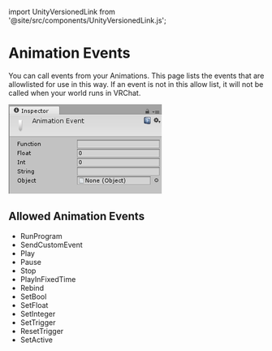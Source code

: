 import UnityVersionedLink from '@site/src/components/UnityVersionedLink.js';

# Animation Events

You can <UnityVersionedLink versionKey="minor" url="https://docs.unity3d.com/<VERSION>/Documentation/Manual/script-AnimationWindowEvent.html">call events from your Animations</UnityVersionedLink>. This page lists the events that are allowlisted for use in this way. If an event is not in this allow list, it will not be called when your world runs in VRChat.

![animation-events-af04d2a-AnimationEventInspector.png](/img/worlds/animation-events-af04d2a-AnimationEventInspector.png)

## Allowed Animation Events
* RunProgram
* SendCustomEvent
* Play
* Pause
* Stop
* PlayInFixedTime
* Rebind
* SetBool
* SetFloat
* SetInteger
* SetTrigger
* ResetTrigger
* SetActive
